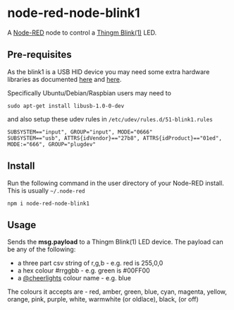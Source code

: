 node-red-node-blink1
====================

A <a href="http://nodered.org" target="_new">Node-RED</a> node to control a <a href="http://thingm.com/products/blink-1/" target="_new">Thingm Blink(1)</a> LED.

Pre-requisites
--------------

As the blink1 is a USB HID device you may need some extra hardware libraries as
documented <a href="https://www.npmjs.com/package/node-blink1" target="_new">here</a>
and <a href="https://github.com/todbot/blink1/blob/master/linux/51-blink1.rules" target="_new">here</a>.

Specifically Ubuntu/Debian/Raspbian users may need to

    sudo apt-get install libusb-1.0-0-dev

and also setup these udev rules in `/etc/udev/rules.d/51-blink1.rules`

    SUBSYSTEM=="input", GROUP="input", MODE="0666"
    SUBSYSTEM=="usb", ATTRS{idVendor}=="27b8", ATTRS{idProduct}=="01ed", MODE:="666", GROUP="plugdev"

Install
-------

Run the following command in the user directory of your Node-RED install.
This is usually `~/.node-red`

    npm i node-red-node-blink1

Usage
-----

Sends the <b>msg.payload</b> to a Thingm Blink(1) LED device. The payload can be any of the following:

 - a three part csv string of r,g,b - e.g. red is  255,0,0
 - a hex colour #rrggbb - e.g. green is  #00FF00
 - a <a href="http://www.cheerlights.com/control-cheerlights">@cheerlights</a> colour name - e.g. blue

 The colours it accepts are - red, amber, green, blue, cyan, magenta, yellow, orange, pink, purple, white, warmwhite (or oldlace), black, (or off)
